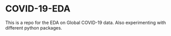 # COVID-19-EDA
This is a repo for the EDA on Global COVID-19 data. Also experimenting with different python packages.
